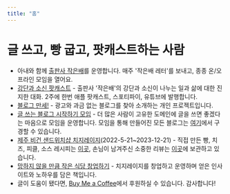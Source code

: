 ```yaml
---
title: "홈"
---
```


# 글 쓰고, 빵 굽고, 팟캐스트하는 사람

- 아내와 함께 [출판사 작은배](https://jagunbae.com/about/)를 운영합니다. 매주 '작은배 레터'를 보내고, 종종 온/오프라인 모임을 열어요.
- [강단과 소신 팟캐스트](https://www.youtube.com/playlist?list=PLxwFutPC1Kq53Iam6OeVNUNdpFJqK5ArH) - 출판사 '작은배'의 강단과 소신이 나누는 일과 삶에 대한 진지한 대화. 2주에 한번 애플 팟캐스트, 스포티파이, 유튜브에 발행합니다.
- [블로그 만세!](http://blogmansae.com/) - 광고와 과금 없는 블로그를 찾아 소개하는 개인 프로젝트입니다.
- [글 쓰는 블로그 시작하기 모임](https://jagunbae.com/tag/personal-blog/) - 더 많은 사람이 고유한 도메인에 글을 쓰면 좋겠다는 마음으로 모임을 운영합니다. 모임을 통해 만들어진 모든 블로그는 [여기](https://blogs.jagunbae.com)에서 구경할 수 있습니다. 
- [제주 비건 샌드위치샵 치지레이지](https://jagunbae.com/tag/work/)(2022-5-21~2023-12-21) - 직접 만든 빵, 치즈, 피클, 소스 레시피는 [이곳](https://jagunbae.com/tag/food/), 손님이 남겨주신 소중한 리뷰는 [이곳](https://reviews.cheesylazy.com/)에 보관하고 있습니다.
- [망하지 않을 만큼 작은 식당 창업하기](https://store.jagunbae.com) - 치지레이지를 창업하고 운영하며 얻은 인사이트와 노하우를 담은 책입니다.
- 글이 도움이 됐다면, [Buy Me a Coffee](https://buymeacoffee.com/kangminsuk)에서 후원하실 수 있습니다. 감사합니다!